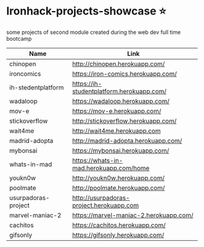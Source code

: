 # Ironhack-projects-showcase ⭐️
some projects of second module created during the web dev full time bootcamp

| Name                | Link                                    |
|---------------------|-----------------------------------------|
|chinopen             |http://chinopen.herokuapp.com/           |
|ironcomics           |https://iron-comics.herokuapp.com/       |
|ih-stedentplatform   |https://ih-studentplatform.herokuapp.com/|
|wadaloop             |https://wadaloop.herokuapp.com/          |
|mov-e                |https://mov-e.herokuapp.com/             |
|stickoverflow        |http://stickoverflow.herokuapp.com/      |
|wait4me|http://wait4me.herokuapp.com|
|madrid-adopta|http://madrid-adopta.herokuapp.com/|
|mybonsai|https://mybonsai.herokuapp.com/|
|whats-in-mad|https://whats-in-mad.herokuapp.com/home|
|youkn0w|http://youkn0w.herokuapp.com/|
|poolmate|http://poolmate.herokuapp.com/|
|usurpadoras-project|http://usurpadoras-project.herokuapp.com|
|marvel-maniac-2|https://marvel-maniac-2.herokuapp.com/|
|cachitos|https://cachitos.herokuapp.com/|
|gifsonly|https://gifsonly.herokuapp.com/|
